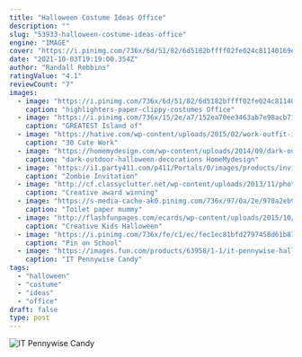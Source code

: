 ```yaml
---
title: "Halloween Costume Ideas Office"
description: ""
slug: "53933-halloween-costume-ideas-office"
engine: "IMAGE"
cover: "https://i.pinimg.com/736x/6d/51/82/6d5182bffff02fe024c81140169e12ef--group-halloween-costumes-group-costumes.jpg"
date: "2021-10-03T19:19:00.354Z"
author: "Randall Robbins"
ratingValue: "4.1"
reviewCount: "7"
images:
  - image: "https://i.pinimg.com/736x/6d/51/82/6d5182bffff02fe024c81140169e12ef--group-halloween-costumes-group-costumes.jpg"
    caption: "highlighters-paper-clippy-costumes Office"
  - image: "https://i.pinimg.com/736x/15/2e/a7/152ea70ee3463ab7e98acb71b82215de--funny-christmas-costumes-halloween-costumes-for-guys.jpg"
    caption: "GREATEST Island of"
  - image: "https://hative.com/wp-content/uploads/2015/02/work-outfit-ideas/9-cute-work-outfit-ideas-for-girls.jpg"
    caption: "30 Cute Work"
  - image: "https://homemydesign.com/wp-content/uploads/2014/09/dark-outdoor-halloween-decorations.jpg"
    caption: "dark-outdoor-halloween-decorations HomeMydesign"
  - image: "https://i1.party411.com/p411/Portals/0/images/products/invite-zombie01.jpg"
    caption: "Zombie Invitation"
  - image: "http://cf.classyclutter.net/wp-content/uploads/2013/11/photo2.png"
    caption: "Creative award winning"
  - image: "https://s-media-cache-ak0.pinimg.com/736x/97/0a/2e/970a2eb9c4cdca2cd9939e3fd04fab90.jpg"
    caption: "Toilet paper mummy"
  - image: "http://flashfunpages.com/ecards/wp-content/uploads/2015/10/creative-halloween-costume4.jpg"
    caption: "Creative Kids Halloween"
  - image: "https://i.pinimg.com/736x/fe/c1/ec/fec1ec81bfd2797458d61b87126d20eb--willy-wonka-door-willy-wonka-crafts.jpg"
    caption: "Pin on School"
  - image: "https://images.fun.com/products/63958/1-1/it-pennywise-halloween-candy-bowl.jpg"
    caption: "IT Pennywise Candy"
tags:
  - "halloween"
  - "costume"
  - "ideas"
  - "office"
draft: false
type: post
---
```



![IT Pennywise Candy](https://images.fun.com/products/63958/1-1/it-pennywise-halloween-candy-bowl.jpg "IT Pennywise Candy")


<!--inArticleAds-->

<!--galleryOne-->


<!--inArticleAds-->

<!--galleryTwo-->


<!--galleryThree-->

